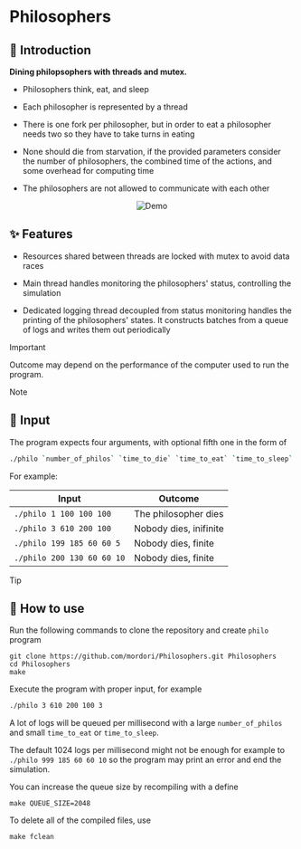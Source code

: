 # Philosophers
## 📖 Introduction
**Dining philopsophers with threads and mutex.**

- Philosophers think, eat, and sleep

- Each philosopher is represented by a thread

- There is one fork per philosopher, but in order to eat a philosopher needs two so they have to take turns in eating

- None should die from starvation, if the provided parameters consider the number of philosophers, the combined time of the actions, and some overhead for computing time

- The philosophers are not allowed to communicate with each other

<p align="center">
  <img src="https://github.com/mordori/mordori/blob/main/doc/asdasd.gif" alt="Demo" />
</p>

## ✨ Features
- Resources shared between threads are locked with mutex to avoid data races

- Main thread handles monitoring the philosophers' status, controlling the simulation

- Dedicated logging thread decoupled from status monitoring handles the printing of the philosophers' states. It constructs batches from a queue of logs and writes them out periodically

> [!IMPORTANT]
> Outcome may depend on the performance of the computer used to run the program.

> [!NOTE]
> ## 🔡 Input
The program expects four arguments, with optional fifth one in the form of
``` bash
./philo `number_of_philos` `time_to_die` `time_to_eat` `time_to_sleep` (optional)`number_of_meals`
```
For example:

| Input					               | Outcome							     	   |
|------------------------------|-------------------------------|
|  `./philo 1 100 100 100`     | The philosopher dies          |
|  `./philo 3 610 200 100`     | Nobody dies, inifinite        |
|  `./philo 199 185 60 60 5`   | Nobody dies, finite           |
|  `./philo 200 130 60 60 10`  | Nobody dies, finite           |

> [!TIP]
> ## 🚀 How to use
Run the following commands to clone the repository and create `philo` program
``` git
git clone https://github.com/mordori/Philosophers.git Philosophers
cd Philosophers
make
```
Execute the program with proper input, for example
``` bash
./philo 3 610 200 100 3
```
A lot of logs will be queued per millisecond with a large `number_of_philos` and small `time_to_eat` or `time_to_sleep`.

The default 1024 logs per millisecond might not be enough for example to `./philo 999 185 60 60 10` so the program may print an error and end the simulation.

You can increase the queue size by recompiling with a define
``` git
make QUEUE_SIZE=2048
```
To delete all of the compiled files, use
``` Makefile
make fclean
```
